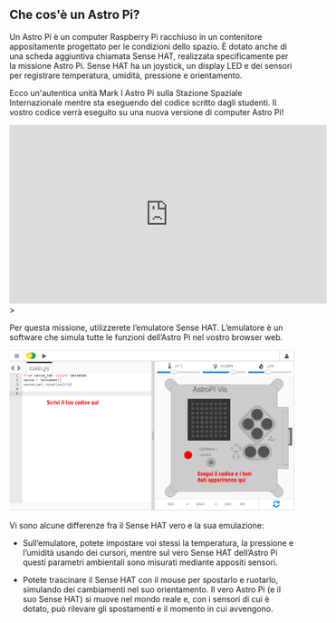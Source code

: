 ## Che cos'è un Astro Pi?

Un Astro Pi è un computer Raspberry Pi racchiuso in un contenitore appositamente progettato per le condizioni dello spazio. È dotato anche di una scheda aggiuntiva chiamata Sense HAT, realizzata specificamente per la missione Astro Pi. Sense HAT ha un joystick, un display LED e dei sensori per registrare temperatura, umidità, pressione e orientamento.

Ecco un'autentica unità Mark I Astro Pi sulla Stazione Spaziale Internazionale mentre sta eseguendo del codice scritto dagli studenti. Il vostro codice verrà eseguito su una nuova versione di computer Astro Pi!


<iframe width="560" height="315" src="https://www.youtube.com/embed/4ykbAJeGPMM" frameborder="0" allow="accelerometer; autoplay; encrypted-media; gyroscope; picture-in-picture" allowfullscreen mark="crwd-mark"></iframe>>

Per questa missione, utilizzerete l’emulatore Sense HAT. L’emulatore è un software che simula tutte le funzioni dell’Astro Pi nel vostro browser web.

![Emulatore Sense HAT](images/sense-hat-emulator.png)

Vi sono alcune differenze fra il Sense HAT vero e la sua emulazione:

- Sull’emulatore, potete impostare voi stessi la temperatura, la pressione e l’umidità usando dei cursori, mentre sul vero Sense HAT dell’Astro Pi questi parametri ambientali sono misurati mediante appositi sensori.

- Potete trascinare il Sense HAT con il mouse per spostarlo e ruotarlo, simulando dei cambiamenti nel suo orientamento. Il vero Astro Pi (e il suo Sense HAT) si muove nel mondo reale e, con i sensori di cui è dotato, può rilevare gli spostamenti e il momento in cui avvengono.
